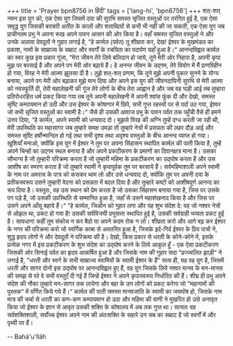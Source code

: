 +++
title = 'Prayer bpn8756 in हिंदी'
tags = ['lang-hi', 'bpn8756']
+++
शत्-शत् नमन इस युग को, एक ऐसा युग जिसमें दया की सुरभि समस्त सृजित वस्तुओं पर तरंगित हुई है, एक ऐसा समृद्ध युग जिसकी बराबरी अतीत के कालों और शताब्दियों से कभी भी नहीं की जा सकती, एक ऐसा युग जब प्राचीनतम प्रभु ने अपना रूख अपने पावन आसन की ओर किया है। वहाँ समस्त सृजित वस्तुओं ने और उनके अलावा देवदूतों ने गुहार लगाई है, ”हे कार्मल (पर्वत) तू शीघ्रता कर, देख! ईश्वर के मुखमंडल का प्रकाश, नामों के साम्राज्य के सम्राट और स्वर्गों के रचयिता का पदार्पण यहाँ हुआ है।“
आनन्दविह्वल कार्मल का स्वर कुछ इस प्रकार गूंजा, ”मेरा जीवन तेरे लिये बलिदान हो जाये, तूने मेरी ओर निहारा है, अपनी कृपा मुझ पर बरसाई है और अपने पग मेरी ओर बढ़ाये हैं। हे अनन्त जीवन के उद्गम, तेरे वियोग में मैं प्राणविहीन हो गया,
विरह ने मेरी आत्मा झुलसा दी है। तुझे शत्-शत् प्रणाम, कि तूने मुझे अपनी पुकार सुनने के योग्य बनाया, अपने पग मेरी ओर बढ़ाकर मुझे मान दिया और अपने इस युग की जीवनदायिनी सुरभि से मेरी आत्मा को नवस्फूर्ति दी, तेरी महालेखनी की गूंज तेरे लोगों के बीच तेरा आह्वान है और जब वह घड़ी आई तब तुम्हारा प्रतिरोधरहित धर्म प्रकट किया गया तब तूने अपनी महालेखनी में अपनी श्वांस फूंक दी और देखो, समस्त सृष्टि कम्पायमान हो उठी और उस ईश्वर के कोषागार में छिपे, सभी गुप्त रहस्यों पर से पर्दा उठ गया, ईश्वर जो सभी सृजित वस्तुओं का स्वामी है।“
जैसे ही उसकी आवाज प्रभु के पावन पर्वत तक पहुँची वैसे ही हमने उत्तर दिया, ”हे कार्मल, अपने स्वामी को धन्यवाद दो। मुझसे विरह की अग्नि तुम्हें दग्ध करती जा रही थी, मेरी उपस्थिति का महासागर जब तुम्हारे समक्ष उमड़ा तो तुम्हारे नेत्रों में प्रसन्नता की लहर दौड़ आई और समस्त सृष्टि हर्षोन्मान्दित हो गई तथा सभी दृश्य तथा अदृश्य वस्तुओं के बीच आनन्द व्याप्त हो गया। खुशियाँ मनाओ, क्योंकि इस युग में ईश्वर ने तुम पर अपना सिंहासन स्थापित कार्मल की पाती किया है, तुम्हें अपने चिन्हों का उद्गम स्थल बनाया है और अपने प्रकटीकरण के प्रमाणों का दिवानक्षत्र माना है। उसका सौभाग्य है जो तुम्हारी परिक्रमा करता है जो तुम्हारी महिमा के प्रकटीकरण का उद्घोष करता है और उस आशीष का स्मरण करता है जो तुम्हारे स्वामी ने कृपापूर्वक तुम पर बरसाये हैं। सर्वमहिमाशाली अपने स्वामी के नाम पर अमरत्व के पात्र को कसकर थाम लो और उसे धन्यवाद दो, क्योंकि तुम पर अपनी दया के प्रतीकस्वरूप उसने तुम्हारी वेदना को प्रसन्नता में बदल दिया है और तुम्हारे कष्टों को आशीषपूर्ण आनन्द का रूप दिया है। वस्तुतः, वह उस स्थान को प्रेम करता है जो उसका सिंहासन बनाया गया है, जिस पर उसके पग पड़े हैं, जो उसकी उपस्थिति से सम्मानित हुआ है, जहाँ से उसने महाशंखनाद किया है और जिस पर उसने अपने आँसू बहाये हैं।“
”हे कार्मल, जिऑन को गुहार लगा और यह शुभ संदेश दे: वह जो नश्वर नेत्रों से ओझल था, प्रकट हो गया है! उसकी सर्वविजयी प्रभुसत्ता स्थापित हुई है, उसकी सर्वग्राही भव्यता प्रकट हुई है। सावधान! कहीं तुम संकोच न कर बैठो या अपने कदम रोक न लो। शीघ्रता करो और आगे बढ़ कर ईश्वर के नगर की परिक्रमा करो जो स्वर्गिक काबा से अवतरित हुआ है, जिसके इर्द-गिर्द ईश्वर के प्रिय पात्रों ने, शुद्ध हृदय लोगों ने और देवदूतों ने परिक्रमा की है। देखो, किस प्रकार से धरती के कोने-कोने में, इसके प्रत्येक नगर में इस प्रकटीकरण के शुभ संदेश का उद्घोष करने के लिये आकुल हूँ - एक ऐसा प्रकटीकरण जिसकी ओर सिनाई पर्वत का हृदय आकर्षित हुआ है और जिसके नाम की गुहार सदा ”प्रज्ज्वलित झाड़ी“ ने लगाई है, ”धरती और स्वर्ग के सभी साम्राज्य स्वामियों के स्वामी ईश्वर के हैं“ सत्य ही, यह वह युग है, जिसमें धरती और सागर दोनों इस उद्घोष पर आनन्दविह्वल हुए हैं, वह युग जिसके लिये नश्वर मानव के मन-मानस की समझ से परे वे सभी वस्तुएँ दी गई हैं जिन्हें ईश्वर ने अपने कृपास्वरूप निर्धारित की हैं। शीघ्र ही प्रभु अपने संदेश की नौका तुम्हारे मन-सागर तक लायेगा और बहा के उन लोगों को प्रकट करेगा जो ”महानामों की पुस्तक“ में वर्णित किये गये हैं।“
कार्मल की पाती समस्त मानवजाति के स्वामी का जयघोष हो, जिसके नाम मात्र की चर्चा से धरती का कण-कण कम्पायमान हो उठा और महिमा की वाणी ने मुखरित हो उसे अनावृत किया जो ईश्वर के ज्ञान से आवृत उसकी शक्ति के कोषालय में अब तक गुप्त था। सत्यतः वह सर्वशक्तिशाली, सर्वोच्च ईश्वर अपने नाम की अंतःशक्ति के सहारे उन सब का सम्राट है जो स्वर्गों में और पृथ्वी पर हैं।

-- Bahá'u'lláh
